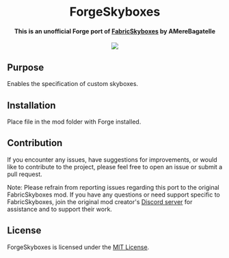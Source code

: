 <div align="center">

# ForgeSkyboxes

#### This is an unofficial Forge port of [FabricSkyboxes](https://github.com/AMereBagatelle/fabricskyboxes) by AMereBagatelle
![](https://cdn-raw.modrinth.com/data/QEF20av3/images/18e4aedfbbec9f471f3b23ac2070e61994e5b0c8.png)

</div>

## Purpose

Enables the specification of custom skyboxes.

## Installation

Place file in the mod folder with Forge installed.

## Contribution

If you encounter any issues, have suggestions for improvements, or would like to contribute to the project, please feel free to open an issue or submit a pull request.

Note: Please refrain from reporting issues regarding this port to the original FabricSkyboxes mod. If you have any questions or need support specific to FabricSkyboxes, join the original mod creator's [Discord server](https://discord.gg/quvzkaV) for assistance and to support their work.

## License

ForgeSkyboxes is licensed under the [MIT License](LICENSE).
